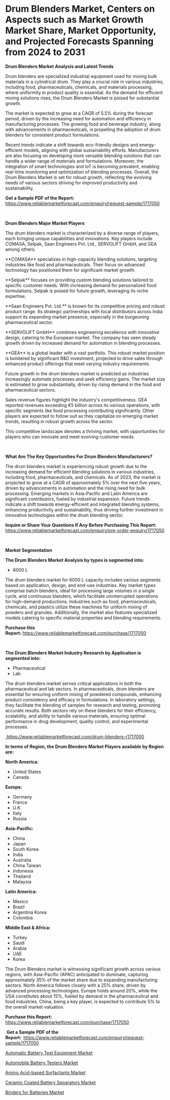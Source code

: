 <p><h1>Drum Blenders Market, Centers on Aspects such as Market Growth Market Share, Market Opportunity, and Projected Forecasts Spanning from 2024 to 2031</h1></p><p><strong>Drum Blenders Market Analysis and Latest Trends</strong></p>
<p><p>Drum blenders are specialized industrial equipment used for mixing bulk materials in a cylindrical drum. They play a crucial role in various industries, including food, pharmaceuticals, chemicals, and materials processing, where uniformity in product quality is essential. As the demand for efficient mixing solutions rises, the Drum Blenders Market is poised for substantial growth.</p><p>The market is expected to grow at a CAGR of 5.5% during the forecast period, driven by the increasing need for automation and efficiency in manufacturing processes. The growing food and beverage industry, along with advancements in pharmaceuticals, is propelling the adoption of drum blenders for consistent product formulations. </p><p>Recent trends indicate a shift towards eco-friendly designs and energy-efficient models, aligning with global sustainability efforts. Manufacturers are also focusing on developing more versatile blending solutions that can handle a wider range of materials and formulations. Moreover, the integration of smart technologies and IoT is becoming prevalent, enabling real-time monitoring and optimization of blending processes. Overall, the Drum Blenders Market is set for robust growth, reflecting the evolving needs of various sectors striving for improved productivity and sustainability.</p></p>
<p><strong>Get a Sample PDF of the Report:&nbsp;</strong> <a href="https://www.reliablemarketforecast.com/enquiry/request-sample/1717050?utm_campaign=1608&utm_medium=2&utm_source=Github&utm_content=ia&utm_term=13102024&utm_id=drum-blenders">https://www.reliablemarketforecast.com/enquiry/request-sample/1717050</a></p>
<p>&nbsp;</p>
<p><strong>Drum Blenders Major Market Players</strong></p>
<p><p>The drum blenders market is characterized by a diverse range of players, each bringing unique capabilities and innovations. Key players include COMASA, Selpak, Saan Engineers Pvt. Ltd., SERVOLIFT GmbH, and GEA among others.</p><p>**COMASA** specializes in high-capacity blending solutions, targeting industries like food and pharmaceuticals. Their focus on advanced technology has positioned them for significant market growth. </p><p>**Selpak** focuses on providing custom blending solutions tailored to specific customer needs. With increasing demand for personalized food formulations, Selpak is poised for future growth, leveraging its niche expertise.</p><p>**Saan Engineers Pvt. Ltd.** is known for its competitive pricing and robust product range. Its strategic partnerships with local distributors across India support its expanding market presence, especially in the burgeoning pharmaceutical sector.</p><p>**SERVOLIFT GmbH** combines engineering excellence with innovative design, catering to the European market. The company has seen steady growth driven by increased demand for automation in blending processes.</p><p>**GEA** is a global leader with a vast portfolio. This robust market position is bolstered by significant R&D investment, projected to drive sales through enhanced product offerings that meet varying industry requirements.</p><p>Future growth in the drum blenders market is predicted as industries increasingly automate processes and seek efficiency gains. The market size is estimated to grow substantially, driven by rising demand in the food and pharmaceutical sectors.</p><p>Sales revenue figures highlight the industry's competitiveness. GEA reported revenues exceeding €5 billion across its various operations, with specific segments like food processing contributing significantly. Other players are expected to follow suit as they capitalize on emerging market trends, resulting in robust growth across the sector. </p><p>This competitive landscape denotes a thriving market, with opportunities for players who can innovate and meet evolving customer needs.</p></p>
<p>&nbsp;</p>
<p><strong>What Are The Key Opportunities For Drum Blenders Manufacturers?</strong></p>
<p><p>The drum blenders market is experiencing robust growth due to the increasing demand for efficient blending solutions in various industries, including food, pharmaceuticals, and chemicals. As of 2023, the market is projected to grow at a CAGR of approximately 5% over the next five years, driven by advancements in automation and the rising need for bulk processing. Emerging markets in Asia-Pacific and Latin America are significant contributors, fueled by industrial expansion. Future trends indicate a shift towards energy-efficient and integrated blending systems, enhancing productivity and sustainability, thus driving further investment in innovative technologies within the drum blending sector.</p></p>
<p><strong>Inquire or Share Your Questions If Any Before Purchasing This Report:</strong> <a href="https://www.reliablemarketforecast.com/enquiry/pre-order-enquiry/1717050?utm_campaign=1608&utm_medium=2&utm_source=Github&utm_content=ia&utm_term=13102024&utm_id=drum-blenders">https://www.reliablemarketforecast.com/enquiry/pre-order-enquiry/1717050</a></p>
<p>&nbsp;</p>
<p><strong>Market Segmentation</strong></p>
<p><strong>The Drum Blenders Market Analysis by types is segmented into:</strong></p>
<p><ul><li>6000 L</li></ul></p>
<p><p>The drum blenders market for 6000 L capacity includes various segments based on application, design, and end-use industries. Key market types comprise batch blenders, ideal for processing large volumes in a single cycle, and continuous blenders, which facilitate uninterrupted operations for high-demand productions. Industries such as food, pharmaceuticals, chemicals, and plastics utilize these machines for uniform mixing of powders and granules. Additionally, the market also features specialized models catering to specific material properties and blending requirements.</p></p>
<p><strong>Purchase this Report:&nbsp;</strong><a href="https://www.reliablemarketforecast.com/purchase/1717050?utm_campaign=1608&utm_medium=2&utm_source=Github&utm_content=ia&utm_term=13102024&utm_id=drum-blenders">https://www.reliablemarketforecast.com/purchase/1717050</a></p>
<p>&nbsp;</p>
<p><strong>The Drum Blenders Market Industry Research by Application is segmented into:</strong></p>
<p><ul><li>Pharmaceutical</li><li>Lab</li></ul></p>
<p><p>The drum blenders market serves critical applications in both the pharmaceutical and lab sectors. In pharmaceuticals, drum blenders are essential for ensuring uniform mixing of powdered compounds, enhancing product consistency and efficacy in formulations. In laboratory settings, they facilitate the blending of samples for research and testing, promoting accurate results. Both sectors rely on these blenders for their efficiency, scalability, and ability to handle various materials, ensuring optimal performance in drug development, quality control, and experimental processes.</p></p>
<p><a href="https://www.reliablemarketforecast.com/drum-blenders-r1717050?utm_campaign=1608&utm_medium=2&utm_source=Github&utm_content=ia&utm_term=13102024&utm_id=drum-blenders">&nbsp;https://www.reliablemarketforecast.com/drum-blenders-r1717050</a></p>
<p><strong>In terms of Region, the Drum Blenders Market Players available by Region are:</strong></p>
<p>
    <p> <strong> North America: </strong>
        <ul>
            <li>United States</li>
            <li>Canada</li>
        </ul>
        </p> 
    <p> <strong> Europe: </strong>
        <ul>
            <li>Germany</li>
            <li>France</li>
            <li>U.K.</li>
            <li>Italy</li>
            <li>Russia</li>
        </ul>
        </p> 
    <p> <strong> Asia-Pacific: </strong>
        <ul>
            <li>China</li>
            <li>Japan</li>
            <li>South Korea</li>
            <li>India</li>
            <li>Australia</li>
            <li>China Taiwan</li>
            <li>Indonesia</li>
            <li>Thailand</li>
            <li>Malaysia</li>
        </ul>
        </p> 
    <p> <strong> Latin America: </strong>
        <ul>
            <li>Mexico</li>
            <li>Brazil</li>
            <li>Argentina Korea</li>
            <li>Colombia</li>
        </ul>
        </p> 
    <p> <strong> Middle East & Africa: </strong>
        <ul>
            <li>Turkey</li>
            <li>Saudi</li>
            <li>Arabia</li>
            <li>UAE</li>
            <li>Korea</li>
        </ul>
    </p>
    </p>
<p><p>The Drum Blenders market is witnessing significant growth across various regions, with Asia-Pacific (APAC) anticipated to dominate, capturing approximately 35% of the market share due to expanding manufacturing sectors. North America follows closely with a 25% share, driven by advanced processing technologies. Europe holds around 20%, while the USA constitutes about 15%, fueled by demand in the pharmaceutical and food industries. China, being a key player, is expected to contribute 5% to the overall market valuation.</p></p>
<p><strong>Purchase this Report: </strong><a href="https://www.reliablemarketforecast.com/purchase/1717050?utm_campaign=1608&utm_medium=2&utm_source=Github&utm_content=ia&utm_term=13102024&utm_id=drum-blenders">https://www.reliablemarketforecast.com/purchase/1717050</a></p>
<p>&nbsp;<strong>Get a Sample PDF of the Report:&nbsp;&nbsp;</strong><a href="https://www.reliablemarketforecast.com/enquiry/request-sample/1717050?utm_campaign=1608&utm_medium=2&utm_source=Github&utm_content=ia&utm_term=13102024&utm_id=drum-blenders">https://www.reliablemarketforecast.com/enquiry/request-sample/1717050</a></p>
<p><strong></strong></p>
<p><p><a href="https://www.linkedin.com/pulse/investment-opportunities-automatic-battery-test-equipment-8vpfe?utm_campaign=1608&utm_medium=2&utm_source=Github&utm_content=ia&utm_term=13102024&utm_id=drum-blenders">Automatic Battery Test Equipment Market</a></p><p><a href="https://www.linkedin.com/pulse/automobile-battery-testers-spectrum-usage-patterns-sector-hx3ze?utm_campaign=1608&utm_medium=2&utm_source=Github&utm_content=ia&utm_term=13102024&utm_id=drum-blenders">Automobile Battery Testers Market</a></p><p><a href="https://www.linkedin.com/pulse/global-perspectives-amino-acid-based-surfactants-market-89fte?utm_campaign=1608&utm_medium=2&utm_source=Github&utm_content=ia&utm_term=13102024&utm_id=drum-blenders">Amino Acid-based Surfactants Market</a></p><p><a href="https://www.linkedin.com/pulse/ceramic-coated-battery-separators-market-revolution-size-tb3ze?utm_campaign=1608&utm_medium=2&utm_source=Github&utm_content=ia&utm_term=13102024&utm_id=drum-blenders">Ceramic Coated Battery Separators Market</a></p><p><a href="https://www.linkedin.com/pulse/global-binders-batteries-market-sector2024-2031-metrics-kykke?utm_campaign=1608&utm_medium=2&utm_source=Github&utm_content=ia&utm_term=13102024&utm_id=drum-blenders">Binders for Batteries Market</a></p></p>
